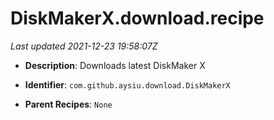 # DiskMakerX.download.recipe

_Last updated 2021-12-23 19:58:07Z_

- **Description**: Downloads latest DiskMaker X

- **Identifier**: `com.github.aysiu.download.DiskMakerX`

- **Parent Recipes**: `None`